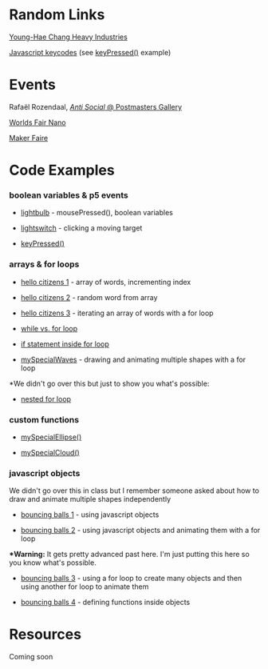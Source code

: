 # Random Links

[Young-Hae Chang Heavy Industries](http://www.yhchang.com/)

[Javascript keycodes](http://keycode.info/) (see [keyPressed()](http://alpha.editor.p5js.org/chjno/sketches/HyZwZEwcb) example)

# Events

Rafaël Rozendaal, [*Anti Social* @ Postmasters Gallery](http://www.postmastersart.com/)

[Worlds Fair Nano](http://www.worldsfairusa.com/nano/ny/2017/)

[Maker Faire](https://makerfaire.com/new-york/)

# Code Examples

### boolean variables & p5 events

* [lightbulb](http://alpha.editor.p5js.org/chjno/sketches/SJVEsmP5Z) - mousePressed(), boolean variables

* [lightswitch](http://alpha.editor.p5js.org/chjno/sketches/BkMCY6UcZ) - clicking a moving target

* [keyPressed()](http://alpha.editor.p5js.org/chjno/sketches/HyZwZEwcb)

### arrays & for loops

* [hello citizens 1](http://alpha.editor.p5js.org/chjno/sketches/rylN3Ewcb) - array of words, incrementing index

* [hello citizens 2](http://alpha.editor.p5js.org/chjno/sketches/BkBdhCUqb) - random word from array

* [hello citizens 3](http://alpha.editor.p5js.org/chjno/sketches/SyGMnCIq-) - iterating an array of words with a for loop

* [while vs. for loop](http://alpha.editor.p5js.org/chjno/sketches/BJWFBHwcW)

* [if statement inside for loop](http://alpha.editor.p5js.org/chjno/sketches/Byn1Urwc-)

* [mySpecialWaves](http://alpha.editor.p5js.org/chjno/sketches/BkXSYRLq-) - drawing and animating multiple shapes with a for loop

\*We didn't go over this but just to show you what's possible:

* [nested for loop](http://alpha.editor.p5js.org/chjno/sketches/r1svPFV5-)

### custom functions

* [mySpecialEllipse()](http://alpha.editor.p5js.org/chjno/sketches/Hk-MMJwc-)

* [mySpecialCloud()](http://alpha.editor.p5js.org/chjno/sketches/Hyk64yv5b)

### javascript objects

We didn't go over this in class but I remember someone asked about how to draw and animate multiple shapes independently

* [bouncing balls 1](http://alpha.editor.p5js.org/chjno/sketches/rkuaMVwcW) - using javascript objects

* [bouncing balls 2](http://alpha.editor.p5js.org/chjno/sketches/HyQ-X4D9b) - using javascript objects and animating them with a for loop

**\*Warning:** It gets pretty advanced past here. I'm just putting this here so you know what's possible.

* [bouncing balls 3](http://alpha.editor.p5js.org/chjno/sketches/r14YQNDcW) - using a for loop to create many objects and then using another for loop to animate them

* [bouncing balls 4](http://alpha.editor.p5js.org/chjno/sketches/By23gSPcb) - defining functions inside objects

# Resources

Coming soon

